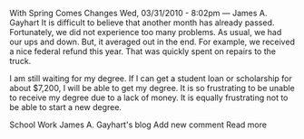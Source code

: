 With Spring Comes Changes
Wed, 03/31/2010 - 8:02pm — James A. Gayhart
It is difficult to believe that another month has already passed. Fortunately, we did not experience too many problems. As usual, we had our ups and down. But, it averaged out in the end. For example, we received a nice federal refund this year. That was quickly spent on repairs to the truck.

I am still waiting for my degree. If I can get a student loan or scholarship for about $7,200, I will be able to get my degree. It is so frustrating to be unable to receive my degree due to a lack of money. It is equally frustrating not to be able to start a new degree.

School
Work
James A. Gayhart's blog
Add new comment
Read more